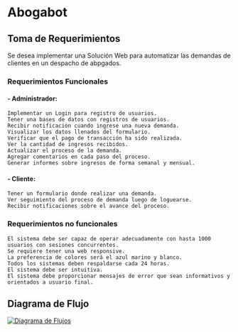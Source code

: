 # Abogabot
## Toma de Requerimientos
Se desea implementar una Solución Web para automatizar las demandas de clientes en un despacho de abpgados.

### Requerimientos Funcionales
#### - Administrador:
	Implementar un Login para registro de usuarios.
	Tener una bases de datos con registros de usuarios.
	Recibir notificación cuando ingrese una nueva demanda.
	Visualizar los datos llenados del formulario.
	Verificar que el pago de transacción ha sido realizada.
	Ver la cantidad de ingresos recibidos.
	Actualizar el proceso de la demanda.
	Agregar comentarios en cada paso del proceso.
	Generar informes sobre ingresos de forma semanal y mensual.

#### -  Cliente:
	Tener un formulario donde realizar una demanda.
	Ver seguimiento del proceso de demanda luego de loguearse.
	Recibir notificaciones sobre el avance del proceso.

### Requerimientos no funcionales
	El sistema debe ser capaz de operar adecuadamente con hasta 1000 usuarios con sesiones concurrentes.
	Se requiere tener una web responsive.
	La preferencia de colores será el azul marino y blanco.
	Todos los sistemas deben respaldarse cada 24 horas.
	El sistema debe ser intuitiva.
	El sistema debe proporcionar mensajes de error que sean informativos y orientados a usuario final.


## Diagrama de Flujo
[![Diagrama de Flujos](Diagrama "Diagrama de Flujos")](./imagenes/DiagramaFlujo.png)
